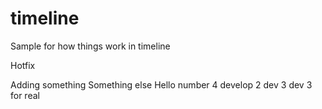 # timeline
Sample for how things work in timeline

Hotfix

Adding something
Something else
Hello
number 4
develop 2
dev 3
dev 3 for real

